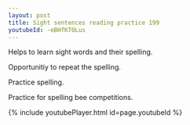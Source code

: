 ```yaml
---
layout: post
title: Sight sentences reading practice 199
youtubeId: -eBHfKTOLus
---
```

 
 
Helps to learn sight words and their spelling.

Opportunitiy to repeat the spelling. 

Practice spelling. 
 
Practice for spelling bee competitions. 
 
{% include youtubePlayer.html id=page.youtubeId %}
 
 
